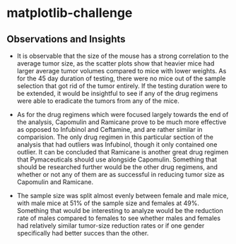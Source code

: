 # matplotlib-challenge

## Observations and Insights

- It is observable that the size of the mouse has a strong correlation to the average tumor size, as the scatter plots show that heavier
  mice had larger average tumor volumes compared to mice with lower weights. As for the 45 day duration of testing, there were no mice 
  out of the sample selection that got rid of the tumor entirely. If the testing duration were to be extended, it would be insightful to
  see if any of the drug regimens were able to eradicate the tumors from any of the mice.
  
- As for the drug regimens which were focused largely towards the end of the analysis, Capomulin and Ramicane prove to be much more effective 
  as opposed to Infubinol and Ceftamine, and are rather similar in comparision. The only drug regimen in this particular section of the 
  analysis that had outliers was Infubinol, though it only contained one outlier. It can be concluded that Ramicane is another great drug 
  regimen that Pymaceuticals should use alongside Capomulin. Something that should be researched further would be the other drug regimens, 
  and whether or not any of them are as successful in reducing tumor size as Capomulin and Ramicane.
  
- The sample size was split almost evenly between female and male mice, with male mice at 51% of the sample size and females at 49%. 
  Something that would be interesting to analyze would be the reduction rate of males compared to females to see whether males and females
  had relatively similar tumor-size reduction rates or if one gender specifically had better succes than the other.
